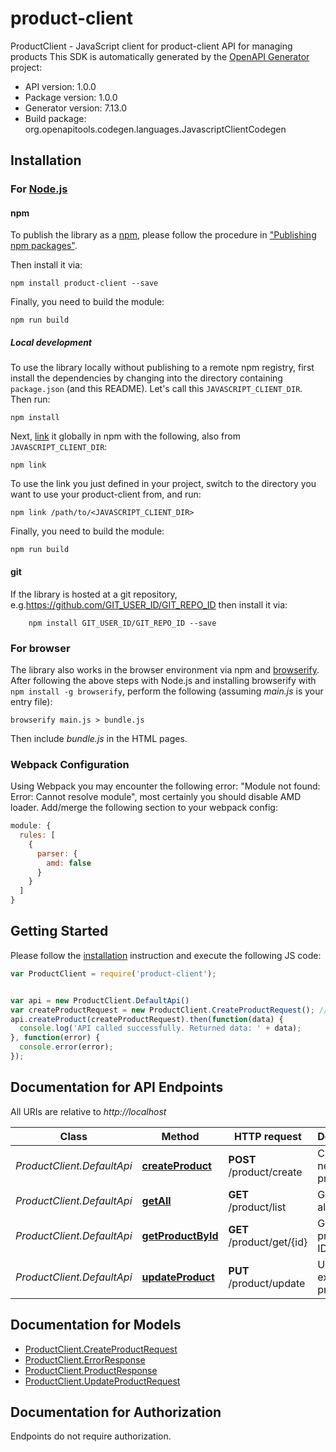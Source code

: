 # product-client

ProductClient - JavaScript client for product-client
API for managing products
This SDK is automatically generated by the [OpenAPI Generator](https://openapi-generator.tech) project:

- API version: 1.0.0
- Package version: 1.0.0
- Generator version: 7.13.0
- Build package: org.openapitools.codegen.languages.JavascriptClientCodegen

## Installation

### For [Node.js](https://nodejs.org/)

#### npm

To publish the library as a [npm](https://www.npmjs.com/), please follow the procedure in ["Publishing npm packages"](https://docs.npmjs.com/getting-started/publishing-npm-packages).

Then install it via:

```shell
npm install product-client --save
```

Finally, you need to build the module:

```shell
npm run build
```

##### Local development

To use the library locally without publishing to a remote npm registry, first install the dependencies by changing into the directory containing `package.json` (and this README). Let's call this `JAVASCRIPT_CLIENT_DIR`. Then run:

```shell
npm install
```

Next, [link](https://docs.npmjs.com/cli/link) it globally in npm with the following, also from `JAVASCRIPT_CLIENT_DIR`:

```shell
npm link
```

To use the link you just defined in your project, switch to the directory you want to use your product-client from, and run:

```shell
npm link /path/to/<JAVASCRIPT_CLIENT_DIR>
```

Finally, you need to build the module:

```shell
npm run build
```

#### git

If the library is hosted at a git repository, e.g.https://github.com/GIT_USER_ID/GIT_REPO_ID
then install it via:

```shell
    npm install GIT_USER_ID/GIT_REPO_ID --save
```

### For browser

The library also works in the browser environment via npm and [browserify](http://browserify.org/). After following
the above steps with Node.js and installing browserify with `npm install -g browserify`,
perform the following (assuming *main.js* is your entry file):

```shell
browserify main.js > bundle.js
```

Then include *bundle.js* in the HTML pages.

### Webpack Configuration

Using Webpack you may encounter the following error: "Module not found: Error:
Cannot resolve module", most certainly you should disable AMD loader. Add/merge
the following section to your webpack config:

```javascript
module: {
  rules: [
    {
      parser: {
        amd: false
      }
    }
  ]
}
```

## Getting Started

Please follow the [installation](#installation) instruction and execute the following JS code:

```javascript
var ProductClient = require('product-client');


var api = new ProductClient.DefaultApi()
var createProductRequest = new ProductClient.CreateProductRequest(); // {CreateProductRequest} 
api.createProduct(createProductRequest).then(function(data) {
  console.log('API called successfully. Returned data: ' + data);
}, function(error) {
  console.error(error);
});


```

## Documentation for API Endpoints

All URIs are relative to *http://localhost*

Class | Method | HTTP request | Description
------------ | ------------- | ------------- | -------------
*ProductClient.DefaultApi* | [**createProduct**](docs/DefaultApi.md#createProduct) | **POST** /product/create | Create a new product
*ProductClient.DefaultApi* | [**getAll**](docs/DefaultApi.md#getAll) | **GET** /product/list | Get a list of all products
*ProductClient.DefaultApi* | [**getProductById**](docs/DefaultApi.md#getProductById) | **GET** /product/get/{id} | Get a product by ID
*ProductClient.DefaultApi* | [**updateProduct**](docs/DefaultApi.md#updateProduct) | **PUT** /product/update | Update an existing product


## Documentation for Models

 - [ProductClient.CreateProductRequest](docs/CreateProductRequest.md)
 - [ProductClient.ErrorResponse](docs/ErrorResponse.md)
 - [ProductClient.ProductResponse](docs/ProductResponse.md)
 - [ProductClient.UpdateProductRequest](docs/UpdateProductRequest.md)


## Documentation for Authorization

Endpoints do not require authorization.

